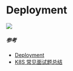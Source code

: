 # Deployment
![](https://jimmysong.io/kubernetes-handbook/images/deployment-cheatsheet.png)

##### 参考
* [Deployment](https://jimmysong.io/kubernetes-handbook/concepts/deployment.html)
* [K8S 常见面试题总结](https://mlog.club/article/26272)